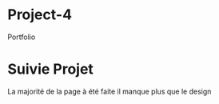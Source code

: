 # Project-4
Portfolio

# Suivie Projet
La majorité de la page à été faite il manque plus que le design 
